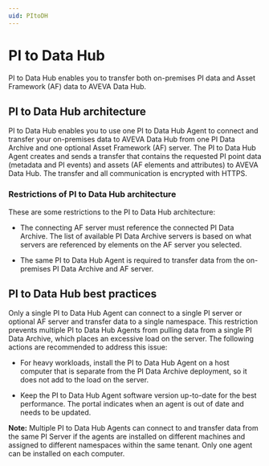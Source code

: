 ```yaml
---
uid: PItoDH
---
```


# PI to Data Hub

PI to Data Hub enables you to transfer both on-premises PI data and Asset Framework (AF) data to AVEVA Data Hub.  

## PI to Data Hub architecture

PI to Data Hub enables you to use one PI to Data Hub Agent to connect and transfer your on-premises data to AVEVA Data Hub from one PI Data Archive and one optional Asset Framework (AF) server. The PI to Data Hub Agent creates and sends a transfer that contains the requested PI point data (metadata and PI events) and assets (AF elements and attributes) to AVEVA Data Hub. The transfer and all communication is encrypted with HTTPS.

### Restrictions of PI to Data Hub architecture

These are some restrictions to the PI to Data Hub architecture:

* The connecting AF server must reference the connected PI Data Archive. The list of available PI Data Archive servers is based on what servers are referenced by elements on the AF server you selected.

* The same PI to Data Hub Agent is required to transfer data from the on-premises PI Data Archive and AF server.

## PI to Data Hub best practices

Only a single PI to Data Hub Agent can connect to a single PI server or optional AF server and transfer data to a single namespace. This restriction prevents multiple PI to Data Hub Agents from pulling data from a single PI Data Archive, which places an excessive load on the server. The following actions are recommended to address this issue:

- For heavy workloads, install the PI to Data Hub Agent on a host computer that is separate from the PI Data Archive deployment, so it does not add to the load on the server.

- Keep the PI to Data Hub Agent software version up-to-date for the best performance. The portal indicates when an agent is out of date and needs to be updated. 

**Note:** Multiple PI to Data Hub Agents can connect to and transfer data from the same PI Server if the agents are installed on different machines and assigned to different namespaces within the same tenant. Only one agent can be installed on each computer.
